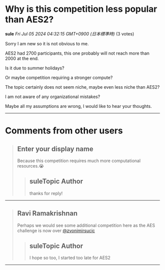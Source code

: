 # Why is this competition less popular than AES2?

**sule** *Fri Jul 05 2024 04:32:15 GMT+0900 (日本標準時)* (3 votes)

Sorry I am new so it is not obvious to me. 

AES2 had 2700 participants, this one probably will not reach more than 2000 at the end.

Is it due to summer holidays?

Or maybe competition requiring  a stronger compute?

The topic certainly does not seem niche, maybe even less niche than AES2?

I am not aware of any organizational mistakes?

Maybe all my assumptions are wrong, I would like to hear your thoughts.



---

 # Comments from other users

> ## Enter your display name
> 
> Because this competition requires much more computational resources.😭
> 
> 
> 
> > ## suleTopic Author
> > 
> > thanks for reply!
> > 
> > 
> > 


---

> ## Ravi Ramakrishnan
> 
> Perhaps we would see some additional competition here as the AES challenge is now over [@zvonimirsucic](https://www.kaggle.com/zvonimirsucic) 
> 
> 
> 
> > ## suleTopic Author
> > 
> > I hope so too, I started too late for AES2
> > 
> > 
> > 


---

